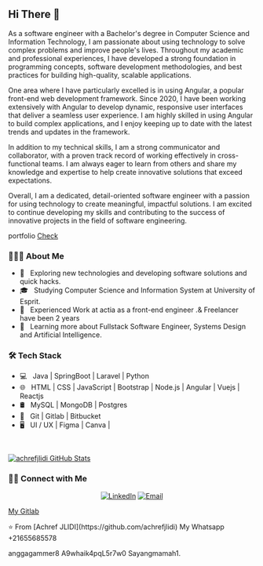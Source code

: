 <h2>Hi There 👋 </h2>
<p> 
As a software engineer with a Bachelor's degree in Computer Science and Information Technology, I am passionate about using technology to solve complex problems and improve people's lives. Throughout my academic and professional experiences, I have developed a strong foundation in programming concepts, software development methodologies, and best practices for building high-quality, scalable applications.

One area where I have particularly excelled is in using Angular, a popular front-end web development framework. Since 2020, I have been working extensively with Angular to develop dynamic, responsive user interfaces that deliver a seamless user experience. I am highly skilled in using Angular to build complex applications, and I enjoy keeping up to date with the latest trends and updates in the framework.

In addition to my technical skills, I am a strong communicator and collaborator, with a proven track record of working effectively in cross-functional teams. I am always eager to learn from others and share my knowledge and expertise to help create innovative solutions that exceed expectations.

Overall, I am a dedicated, detail-oriented software engineer with a passion for using technology to create meaningful, impactful solutions. I am excited to continue developing my skills and contributing to the success of innovative projects in the field of software engineering.
</p>
portfolio
<a target="_blank" href="https://achrefjlidi.github.io/">Check</a>

<h3> 👨🏻‍💻 About Me </h3>

- 🤔 &nbsp; Exploring new technologies and developing software solutions and quick hacks.
- 🎓 &nbsp; Studying Computer Science and Information System at University of Esprit.
- 💼 &nbsp; Experienced Work at actia as a front-end engineer .& Freelancer have been 2 years
- 🌱 &nbsp; Learning more about Fullstack Software Engineer, Systems Design and Artificial Intelligence.

<h3>🛠 Tech Stack</h3>

- 💻 &nbsp; Java | SpringBoot | Laravel | Python
- 🌐 &nbsp; HTML | CSS | JavaScript | Bootstrap | Node.js | Angular | Vuejs | Reactjs
- 🛢 &nbsp; MySQL | MongoDB | Postgres
- 🔧 &nbsp; Git | Gitlab | Bitbucket
- 🖥 &nbsp; UI / UX | Figma | Canva |

<br/>

[![achrefjlidi GitHub Stats](https://github-readme-stats.vercel.app/api?username=achrefjlidi&show_icons=true)](https://github.com/achrefjlidi)

<h3> 🤝🏻 Connect with Me </h3>

<p align="center">
<a href="https://www.linkedin.com/in/achref-jlidi/"><img alt="LinkedIn" src="https://img.shields.io/badge/LinkedIn-Achref%20Jlidi%20github-blue?style=flat-square&logo=linkedin"></a>
<a href="mailto:achrefjlidi8@gmail.com"><img alt="Email" src="https://img.shields.io/badge/Email-achrefjlidi8@gmail.com-blue?style=flat-square&logo=gmail"></a>
</p>
<p>
  <a href="https://gitlab.com/achrefjlidi8">My Gitlab</a> 
</p>
⭐️ From [Achref JLIDI](https://github.com/achrefjlidi)
My Whatsapp
+21655685578

anggagammer8
A9whaik4pqL5r7w0
Sayangmamah1.



